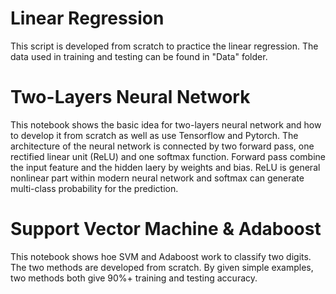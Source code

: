 # Linear Regression
This script is developed from scratch to practice the linear regression.
The data used in training and testing can be found in "Data" folder.

# Two-Layers Neural Network
This notebook shows the basic idea for two-layers neural network and how to develop it from scratch as well as use Tensorflow and Pytorch.
The architecture of the neural network is connected by two forward pass, one rectified linear unit (ReLU) and one softmax function. 
Forward pass combine the input feature and the hidden laery by weights and bias. 
ReLU is general nonlinear part within modern neural network and softmax can generate multi-class probability for the prediction.

# Support Vector Machine & Adaboost
This notebook shows hoe SVM and Adaboost work to classify two digits. The two methods are developed from scratch. By given simple examples, two methods both give 90%+ training and testing accuracy.
